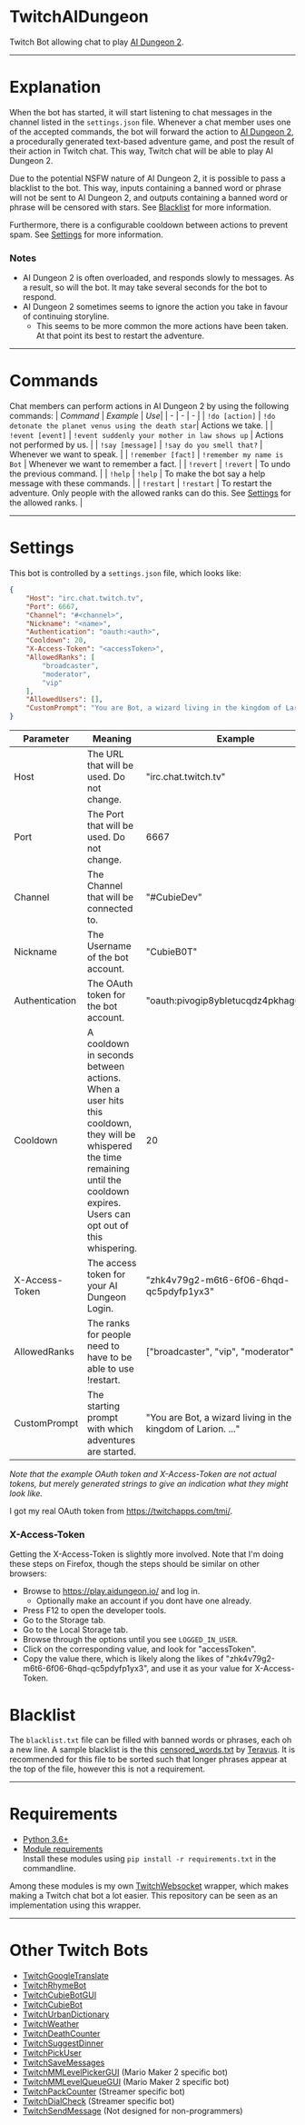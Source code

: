 # TwitchAIDungeon
 Twitch Bot allowing chat to play [AI Dungeon 2](https://play.aidungeon.io/).
 
--- 
# Explanation

When the bot has started, it will start listening to chat messages in the channel listed in the `settings.json` file. Whenever a chat member uses one of the accepted commands, the bot will forward the action to [AI Dungeon 2](https://play.aidungeon.io/), a procedurally generated text-based adventure game, and post the result of their action in Twitch chat. This way, Twitch chat will be able to play AI Dungeon 2.

Due to the potential NSFW nature of AI Dungeon 2, it is possible to pass a blacklist to the bot. This way, inputs containing a banned word or phrase will not be sent to AI Dungeon 2, and outputs containing a banned word or phrase will be censored with stars. See [Blacklist](#blacklist) for more information.

Furthermore, there is a configurable cooldown between actions to prevent spam. See [Settings](#settings) for more information.

### Notes
- AI Dungeon 2 is often overloaded, and responds slowly to messages. As a result, so will the bot. It may take several seconds for the bot to respond.<br>
- AI Dungeon 2 sometimes seems to ignore the action you take in favour of continuing storyline.
  - This seems to be more common the more actions have been taken. At that point its best to restart the adventure.

---
# Commands
Chat members can perform actions in AI Dungeon 2 by using the following commands:
| *Command* | *Example* | *Use*|
| - | - | - |
| `!do [action]` | `!do detonate the planet venus using the death star`| Actions we take. |
| `!event [event]` | `!event suddenly your mother in law shows up` | Actions not performed by us. |
| `!say [message]` | `!say do you smell that?` | Whenever we want to speak. |
| `!remember [fact]` | `!remember my name is Bot` | Whenever we want to remember a fact. |
| `!revert` | `!revert` | To undo the previous command. |
| `!help` | `!help` | To make the bot say a help message with these commands. |
| `!restart` | `!restart` | To restart the adventure. Only people with the allowed ranks can do this. See [Settings](#settings) for the allowed ranks. |

---

# Settings
This bot is controlled by a `settings.json` file, which looks like:
```json
{
    "Host": "irc.chat.twitch.tv",
    "Port": 6667,
    "Channel": "#<channel>",
    "Nickname": "<name>",
    "Authentication": "oauth:<auth>",
    "Cooldown": 20,
    "X-Access-Token": "<accessToken>",
    "AllowedRanks": [
        "broadcaster",
        "moderator",
        "vip"
    ],
    "AllowedUsers": [],
    "CustomPrompt": "You are Bot, a wizard living in the kingdom of Larion. You have a staff and a spellbook. You finish your long journey and finally arrive at the ruin you've been looking for. You look around and see that it's not much different than when you left it. A few more trees here and there, but nothing has changed."
}
```

| **Parameter**        | **Meaning** | **Example** |
| -------------------- | ----------- | ----------- |
| Host                 | The URL that will be used. Do not change.                         | "irc.chat.twitch.tv" |
| Port                 | The Port that will be used. Do not change.                        | 6667 |
| Channel              | The Channel that will be connected to.                            | "#CubieDev" |
| Nickname             | The Username of the bot account.                                  | "CubieB0T" |
| Authentication       | The OAuth token for the bot account.                              | "oauth:pivogip8ybletucqdz4pkhag6itbax" |
| Cooldown | A cooldown in seconds between actions. When a user hits this cooldown, they will be whispered the time remaining until the cooldown expires. Users can opt out of this whispering. | 20 |
| X-Access-Token | The access token for your AI Dungeon Login. | "zhk4v79g2-m6t6-6f06-6hqd-qc5pdyfp1yx3" |
| AllowedRanks | The ranks for people need to have to be able to use !restart. | ["broadcaster", "vip", "moderator" ] |
| CustomPrompt | The starting prompt with which adventures are started. | "You are Bot, a wizard living in the kingdom of Larion. ..." | 

*Note that the example OAuth token and X-Access-Token are not actual tokens, but merely generated strings to give an indication what they might look like.*

I got my real OAuth token from https://twitchapps.com/tmi/.

### X-Access-Token

Getting the X-Access-Token is slightly more involved. Note that I'm doing these steps on Firefox, though the steps should be similar on other browsers:
- Browse to https://play.aidungeon.io/ and log in.
  - Optionally make an account if you dont have one already.
- Press F12 to open the developer tools.
- Go to the Storage tab.
- Go to the Local Storage tab.
- Browse through the options until you see `LOGGED_IN_USER`.
- Click on the corresponding value, and look for "accessToken".
- Copy the value there, which is likely along the likes of "zhk4v79g2-m6t6-6f06-6hqd-qc5pdyfp1yx3", and use it as your value for X-Access-Token.

# Blacklist

The `blacklist.txt` file can be filled with banned words or phrases, each oh a new line. A sample blacklist is the this [censored_words.txt](https://github.com/AIDungeon/AIDungeon/pull/235/files) by [Teravus](https://github.com/Teravus). It is recommended for this file to be sorted such that longer phrases appear at the top of the file, however this is not a requirement.

---

# Requirements
* [Python 3.6+](https://www.python.org/downloads/)
* [Module requirements](requirements.txt)<br>
Install these modules using `pip install -r requirements.txt` in the commandline.

Among these modules is my own [TwitchWebsocket](https://github.com/CubieDev/TwitchWebsocket) wrapper, which makes making a Twitch chat bot a lot easier.
This repository can be seen as an implementation using this wrapper.

---

# Other Twitch Bots

* [TwitchGoogleTranslate](https://github.com/CubieDev/TwitchGoogleTranslate)
* [TwitchRhymeBot](https://github.com/CubieDev/TwitchRhymeBot)
* [TwitchCubieBotGUI](https://github.com/CubieDev/TwitchCubieBotGUI)
* [TwitchCubieBot](https://github.com/CubieDev/TwitchCubieBot)
* [TwitchUrbanDictionary](https://github.com/CubieDev/TwitchUrbanDictionary)
* [TwitchWeather](https://github.com/CubieDev/TwitchWeather)
* [TwitchDeathCounter](https://github.com/CubieDev/TwitchDeathCounter)
* [TwitchSuggestDinner](https://github.com/CubieDev/TwitchSuggestDinner)
* [TwitchPickUser](https://github.com/CubieDev/TwitchPickUser)
* [TwitchSaveMessages](https://github.com/CubieDev/TwitchSaveMessages)
* [TwitchMMLevelPickerGUI](https://github.com/CubieDev/TwitchMMLevelPickerGUI) (Mario Maker 2 specific bot)
* [TwitchMMLevelQueueGUI](https://github.com/CubieDev/TwitchMMLevelQueueGUI) (Mario Maker 2 specific bot)
* [TwitchPackCounter](https://github.com/CubieDev/TwitchPackCounter) (Streamer specific bot)
* [TwitchDialCheck](https://github.com/CubieDev/TwitchDialCheck) (Streamer specific bot)
* [TwitchSendMessage](https://github.com/CubieDev/TwitchSendMessage) (Not designed for non-programmers)
